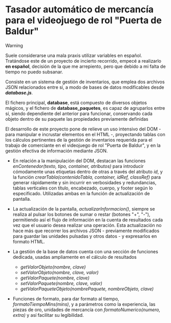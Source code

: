# Tasador automático de mercancía para el videojuego de rol "Puerta de Baldur" 

> [!WARNING]
> Suele considerarse una mala praxis utilizar variables en español. Tratándose este de un proyecto de incierto recorrido, empecé a realizarlo **en español**, decisión de la que me arrepiento, pero que debido a mi falta de tiempo no puedo subsanar. 


Consiste en un sistema de gestión de inventarios, que emplea dos archivos JSON relacionados entre sí, a modo de bases de datos modificables desde ***database.js***. 

El fichero principal, **database**, está compuesto de diversos objetos mágicos, y el fichero de **database_paquetes**, es capaz de agruparlos entre sí, siendo dependiente del anterior para funcionar, conservando cada objeto dentro de su paquete las propiedades previamente definidas

El desarrollo de este proyecto pone de relieve un uso intensivo del DOM - para manipular e incrustar elementos en el HTML -, proyectando tablas con los cálculos pertinentes de la gestión de inventarios requerida
para el trabajo de comerciante en el videojuego de rol "Puerta de Baldur", y en la gestión efectiva de información mediante JSON. 

- En relación a la manipulación del DOM, destacan las funciones *enContenedor(texto, tipo, container, atributos)* para introducir cómodamente unas etiquetas dentro de otras a través del atributo *id*, y la función *crearTabla(contenidoTabla, container, idRef, classRef)* para generar rápidamente y sin incurrir en verbosidades y redundancias, tablas verticales con título, encabezado, cuerpo, y footer según lo especificado. Utilizadas ambas en la función de actualización de pantalla.

- La actualización de la pantalla, *actualizarInformacion()*, siempre se realiza al pulsar los botones de sumar o restar (botones "+", "-"), permitiendo así el flujo de información en la cuenta de resultados cada vez que el usuario desea realizar una operación. Esta actualización no hace más que recorrer los archivos JSON - previamente modificados para guardar las unidades pulsadas y otros datos - y expresarlos en formato HTML. 

- La gestión de la base de datos cuenta con una sección de funciones dedicada,  usadas ampliamente en el cálculo de resultados
  - *getValorObjeto(nombre, clave)*
  - *setValorObjeto(nombre, clave, valor)*
  - *getValorPaquete(nombre, clave)*
  - *setValorPaquete(nombre, clave, valor)*
  - *getValorPaqueteObjeto(nombrePaquete, nombreObjeto, clave)*

- Funciones de formato, para dar formato al tiempo, *formatoTiempoMins(mins)*, y a parámetros como la experiencia, las piezas de oro, unidades de mercancía con *formatoNumerico(numero, extra)* y así facilitar su legibilidad.
